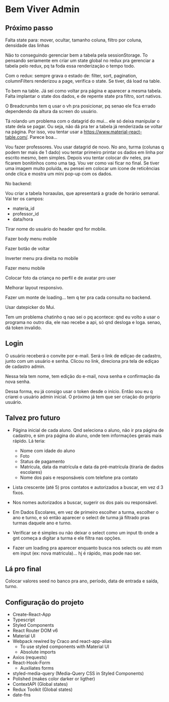 # Bem Viver Admin

## Próximo passo

Falta state para: mover, ocultar, tamanho coluna, filtro por coluna, densidade das linhas

Não to conseguindo gerenciar bem a tabela pela sessionStorage. To pensando
seriamente em criar um state global no redux pra gerenciar a tabela pelo redux,
pq ta foda essa renderização o tempo todo.

Com o redux:
sempre grava o estado de: filter, sort, pagination, columnFilters
renderizou a page, verifica o state. Se tiver, dá load na table.

To bem na table. Já sei como voltar pra página e aparecer a mesma tabela.
Falta implantar o state dos dados, e de repente state pra filtro, sort nativos.

O Breadcrumbs tem q usar o vh pra posicionar, pq senao ele fica errado dependendo da altura da screen do usuário.

Tá rolando um problema com o datagrid do mui... ele só deixa manipular o state
dela se pagar. Ou seja, não dá pra ter a tabela já renderizada se voltar na
página. Por isso, vou tentar usar a https://www.material-react-table.com/.
Parece boa...

Vou fazer professores. Vou usar datagrid de novo. No ano, turma (colunas q
podem ter mais de 1 dado) vou tentar primeiro printar os dados em linha por
escrito mesmo, bem simples.
Depois vou tentar colocar div neles, pra ficarem bonitinhos como uma tag.
Vou ver como vai ficar no final. Se tiver uma imagem muito poluída, eu pensei em colocar um ícone de reticências onde clica e mostra um mini pop-up com os dados.

No backend:

Vou criar a tabela horaaulas, que apresentará a grade de horário
semanal. Vai ter os campos:

- materia_id
- professor_id
- data/hora

Tirar nome do usuário do header qnd for mobile.

Fazer body menu mobile

Fazer botão de voltar

Inverter menu pra direita no mobile

Fazer menu mobile

Colocar foto da criança no perfil e de avatar pro user

Melhorar layout responsivo.

Fazer um monte de loading... tem q ter pra cada consulta no backend.

Usar datepicker do Mui.

Tem um problema chatinho q nao sei o pq acontece: qnd eu volto a usar o programa no outro dia, ele nao recebe a api, só qnd desloga e loga. senao, dá token invalido.

## Login

O usuário receberá o convite por e-mail. Será o link de ediçao de cadastro, junto com um usuário e senha. Clicou no link, direciona pra tela de ediçao de cadastro admin.

Nessa tela tem nome, tem edição do e-mail, nova senha e confirmação da nova senha.

Dessa forma, eu já consigo usar o token desde o início. Então sou eu q criarei o usuário admin inicial. O próximo já tem que ser criação do próprio usuário.

## Talvez pro futuro

- Página inicial de cada aluno. Qnd seleciona o aluno, não ir pra página de cadastro, e sim pra página do aluno, onde tem informações gerais mais rápido. Lá teria:

  - Nome com idade do aluno
  - Foto
  - Status de pagamento
  - Matrícula, data da matrícula e data da pré-matrícula (tiraria de dados escolares)
  - Nome dos pais e responsáveis com telefone pra contato

- Lista crescente (até 5) pros contatos e autorizados a buscar, em vez d 3 fixos.
- Nos nomes autorizados a buscar, sugerir os dos pais ou responsável.

- Em Dados Escolares, em vez de primeiro escolher a turma, escolher o ano e turno,
  e só então aparecer o select de turma já filtrado pras turmas daquele ano e turno.

- Verificar se é simples ou não deixar o select como um input tb onde a gnt começa a digitar a turma e ele filtra nas opções.

- Fazer um loading pra aparecer enquanto busca nos selects ou até msm em input (ex: nova matricula)... hj é rápido, mas pode nao ser.

## Lá pro final

Colocar valores seed no banco pra ano, período, data de entrada e saída, turno.

## Configuração do projeto

- Create-React-App
- Typescript
- Styled Components
- React Router DOM v6
- Material UI
- Webpack rewired by Craco and react-app-alias
  - To use styled components with Material UI
  - Absolute imports
- Axios (requests)
- React-Hook-Form
  - Auxiliates forms
- styled-media-query (Media-Query CSS in Styled Components)
- Polished (makes color darker or ligther)
- ContextAPI (Global states)
- Redux Toolkit (Global states)
- date-fns
